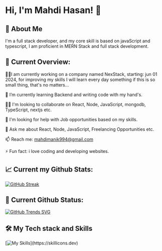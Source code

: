 # Hi, I'm Mahdi Hasan! 👋

## 🚀 About Me

I'm a full stack developer,
and my core skill is based on javaScript and typescript,
I am proficient in MERN Stack and full stack development.

## 🧐 Current Overview:

👩‍💻I am currently working on a company named NexStack, starting: jun 01 2024, for improving my skills I will learn every day something if this is so small thing, that's no matters...

🧠 I’m currently learning Backend and writing code with my hand's.

👯‍♀️ I'm looking to collaborate on React, Node, JavaScript, mongodb, TypeScript, nextjs etc.

🤔 I'm looking for help with Job opportunities based on my skills.

💬 Ask me about React, Node, JavaScript, Freelancing Opportunities etc.

📫 Reach me: mahdimanik994@gmail.com

⚡️ Fun fact: i love coding and developing websites.

## 📈 Current my Github Stats:

[![GitHub Streak](https://github-readme-streak-stats.herokuapp.com?user=MahdiManik)](https://git.io/streak-stats)

## 🚀 Current Github Status:

[![GitHub Trends SVG](https://api.githubtrends.io/user/svg/MahdiManik/langs?time_range=one_year&theme=bright_lights)](https://githubtrends.io)

## 🛠 My Tech stack and Skills

[![My Skills](https://skillicons.dev/icons?i=js,html,css,react,nodejs,express,mongodb,vite,tailwindcss,bootstrap,strapi,postgresql,nestjs,javascript,typescript,nextjs,reactjsgraphql,)](https://skillicons.dev)
